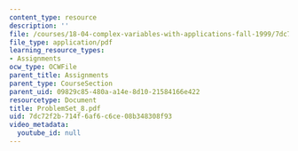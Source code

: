 ```yaml
---
content_type: resource
description: ''
file: /courses/18-04-complex-variables-with-applications-fall-1999/7dc72f2b714f6af6c6ce08b348308f93_ProblemSet_8.pdf
file_type: application/pdf
learning_resource_types:
- Assignments
ocw_type: OCWFile
parent_title: Assignments
parent_type: CourseSection
parent_uid: 09829c85-480a-a14e-8d10-21584166e422
resourcetype: Document
title: ProblemSet_8.pdf
uid: 7dc72f2b-714f-6af6-c6ce-08b348308f93
video_metadata:
  youtube_id: null
---
```

